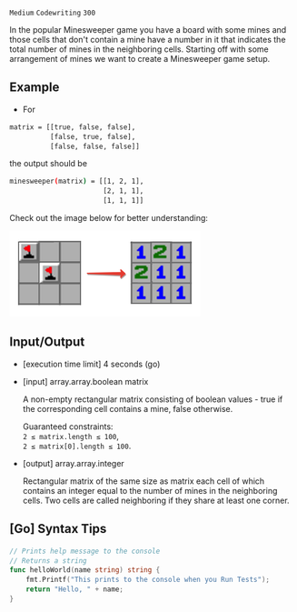 `Medium`	`Codewriting` 	`300`

In the popular Minesweeper game you have a board with some mines and those cells that don't contain a mine have a number in it that indicates the total number of mines in the neighboring cells. Starting off with some arrangement of mines we want to create a Minesweeper game setup.

## Example

- For

```bash
matrix = [[true, false, false],
          [false, true, false],
          [false, false, false]]
```

the output should be

```bash
minesweeper(matrix) = [[1, 2, 1],
                       [2, 1, 1],
                       [1, 1, 1]]
```

Check out the image below for better understanding:

![alt](image.png)

## Input/Output

- [execution time limit] 4 seconds (go)

- [input] array.array.boolean matrix

    A non-empty rectangular matrix consisting of boolean values - true if the corresponding cell contains a mine, false otherwise.

    Guaranteed constraints: \
    `2 ≤ matrix.length ≤ 100`, \
    `2 ≤ matrix[0].length ≤ 100`.

- [output] array.array.integer

    Rectangular matrix of the same size as matrix each cell of which contains an integer equal to the number of mines in the neighboring cells. Two cells are called neighboring if they share at least one corner.

## [Go] Syntax Tips

``` go
// Prints help message to the console
// Returns a string
func helloWorld(name string) string {
    fmt.Printf("This prints to the console when you Run Tests");
    return "Hello, " + name;
}
```
